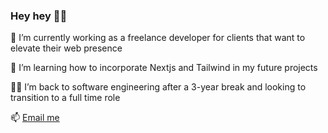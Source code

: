 <!--
**velezdev/velezdev** is a ✨ _special_ ✨ repository because its `README.md` (this file) appears on your GitHub profile.

Here are some ideas to get you started:

- 👯 I’m looking to collaborate on ...
- 🤔 I’m looking for help with ...
- 💬 Ask me about ...
- 😄 Pronouns: ...
- ⚡ Fun fact: ...
-->

### Hey hey 🙌🏼

🔭 I’m currently working as a freelance developer for clients that want to
elevate their web presence

🍄 I’m learning how to incorporate Nextjs and Tailwind in my future
projects

🙋🏻 I’m back to software engineering after a 3-year break and looking to transition
to a full time role

📫 [Email me](mailto:hello@mariavelez.dev)
